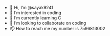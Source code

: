 - 👋 Hi, I’m @sayak9241
- 👀 I’m interested in coding
- 🌱 I’m currently learning C
- 💞️ I’m looking to collaborate on coding
- 📫 How to reach me my number is 7596813002

<!---
sayak9241/sayak9241 is a ✨ special ✨ repository because its `README.md` (this file) appears on your GitHub profile.
You can click the Preview link to take a look at your changes.
--->
